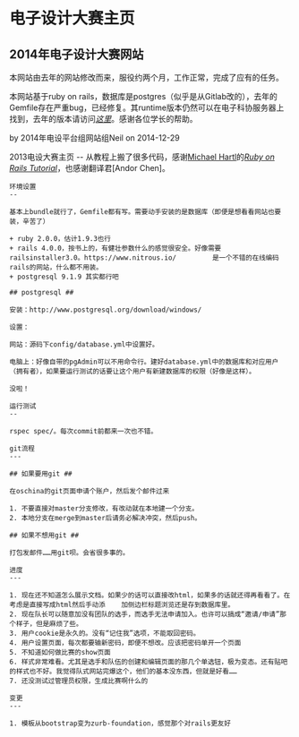 电子设计大赛主页
==
2014年电子设计大赛网站
--
本网站由去年的网站修改而来，服役约两个月，工作正常，完成了应有的任务。

本网站基于ruby on rails，数据库是postgres（似乎是从Gitlab改的），去年的Gemfile存在严重bug，已经修复。其runtime版本仍然可以在电子科协服务器上找到，去年的版本请访问[*这里*](http://git.oschina.net/stieizc/thedc-2013)。感谢各位学长的帮助。

by 2014年电设平台组网站组Neil
on 2014-12-29




2013电设大赛主页
    --
    从教程上搬了很多代码，感谢[Michael Hartl](http://michaelhartl.com/)的[*Ruby on Rails       Tutorial*](http://railstutorial.org/)，也感谢翻译君[Andor Chen]。

    环境设置
    --

    基本上bundle就行了，Gemfile都有写。需要动手安装的是数据库（即便是想看看网站也要装，辛苦了）

    + ruby 2.0.0，估计1.9.3也行
    + rails 4.0.0，按书上的，有健壮参数什么的感觉很安全。好像需要railsinstaller3.0。https://www.nitrous.io/         是一个不错的在线编码rails的网站，什么都不用装。
    + postgresql 9.1.9 其实都行吧
    
    ## postgresql ##
    
    安装：http://www.postgresql.org/download/windows/
    
    设置：
    
    网站：源码下config/database.yml中设置好。
    
    电脑上：好像自带的pgAdmin可以不用命令行。建好database.yml中的数据库和对应用户（拥有者），如果要运行测试的话要让这个用户有新建数据库的权限（好像是这样）。
    
    没啦！
    
    运行测试
    --
    
    rspec spec/。每次commit前都来一次也不错。
    
    git流程
    ---
    
    ## 如果要用git ##
    
    在oschina的git页面申请个账户，然后发个邮件过来
    
    1. 不要直接对master分支修改，有改动就在本地建一个分支。
    2. 本地分支在merge到master后请务必解决冲突，然后push。
    
    ## 如果不想用git ##
    
    打包发邮件……用git呗。会省很多事的。
    
    进度
    ---
    
    1. 现在还不知道怎么展示文档。如果少的话可以直接改html，如果多的话就还得再看看了。在考虑是直接写成html然后手动添    加侧边栏标题浏览还是存到数据库里。
    2. 现在队长可以随意加没有团队的选手，而选手无法申请加入。也许可以搞成“邀请/申请”那个样子，但是麻烦了些。
    3. 用户cookie是永久的。没有“记住我”选项，不能取回密码。
    4. 用户设置页面，每次都要输新密码，即便不想改。应该把密码单开一个页面
    5. 不知道如何做比赛的show页面
    6. 样式非常难看。尤其是选手和队伍的创建和编辑页面的那几个单选钮，极为变态。还有贴吧的样式也不好。我觉得队式网站完爆这个，他们的基本没东西，但就是好看……
    7. 还没测试过管理员权限，生成比赛啊什么的
    
    变更
    ---
    
    1. 模板从bootstrap变为zurb-foundation，感觉那个对rails更友好
    
